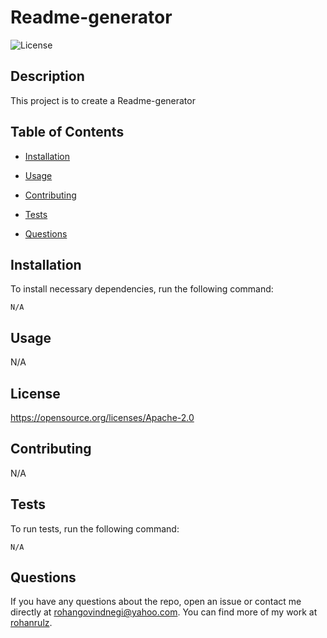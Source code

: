 # Readme-generator
![License](https://img.shields.io/badge/License-Apache%202.0-blue.svg)

## Description

This project is to create a Readme-generator

## Table of Contents 

- [Installation](#installation)

- [Usage](#usage)

- [Contributing](#contributing)

- [Tests](#tests)

- [Questions](#questions)

## Installation

To install necessary dependencies, run the following command:

```
N/A
```

## Usage

N/A

## License

https://opensource.org/licenses/Apache-2.0
  
## Contributing

N/A

## Tests

To run tests, run the following command:

```
N/A
```

## Questions

If you have any questions about the repo, open an issue or contact me directly at rohangovindnegi@yahoo.com. You can find more of my work at [rohanrulz](https://github.com/rohanrulz/).

